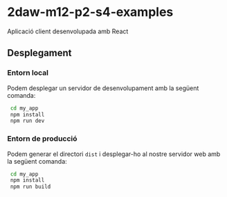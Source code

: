 # 2daw-m12-p2-s4-examples
Aplicació client desenvolupada amb React

## Desplegament

### Entorn local

Podem desplegar un servidor de desenvolupament amb la següent comanda:

```bash
 cd my_app
 npm install
 npm run dev   
```

### Entorn de producció

Podem generar el directori `dist` i desplegar-ho al nostre servidor web amb la següent comanda:

```bash
 cd my_app
 npm install
 npm run build
```